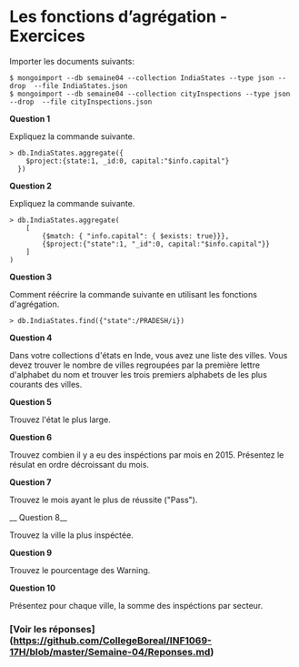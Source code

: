 # Les fonctions d’agrégation - Exercices

Importer les documents suivants:

```
$ mongoimport --db semaine04 --collection IndiaStates --type json --drop  --file IndiaStates.json
$ mongoimport --db semaine04 --collection cityInspections --type json --drop  --file cityInspections.json
```

__Question 1__

Expliquez la commande suivante.

```
> db.IndiaStates.aggregate({
    $project:{state:1, _id:0, capital:"$info.capital"}
  })
```

__Question 2__

Expliquez la commande suivante.

```
> db.IndiaStates.aggregate(
    [
        {$match: { "info.capital": { $exists: true}}},
        {$project:{"state":1, "_id":0, capital:"$info.capital"}}
    ]
)
```

__Question 3__

Comment réécrire la commande suivante en utilisant les fonctions d'agrégation.
```
> db.IndiaStates.find({"state":/PRADESH/i})
```

__Question 4__

Dans votre collections d'états en Inde, vous avez une liste des villes.
Vous devez trouver le nombre de villes regroupées par la première lettre d'alphabet du nom et trouver les trois premiers alphabets de les plus courants des villes.

__Question 5__

Trouvez l'état le plus large.

__Question 6__

Trouvez combien il y a eu des inspéctions par mois en 2015. Présentez le résulat en ordre décroissant du mois.

__Question 7__

Trouvez le mois ayant le plus de réussite ("Pass").

__ Question 8__

Trouvez la ville la plus inspéctée.

__Question 9__

Trouvez le pourcentage des Warning.

__Question 10__

Présentez pour chaque ville, la somme des inspéctions par secteur.

### [Voir les réponses] (https://github.com/CollegeBoreal/INF1069-17H/blob/master/Semaine-04/Reponses.md)
